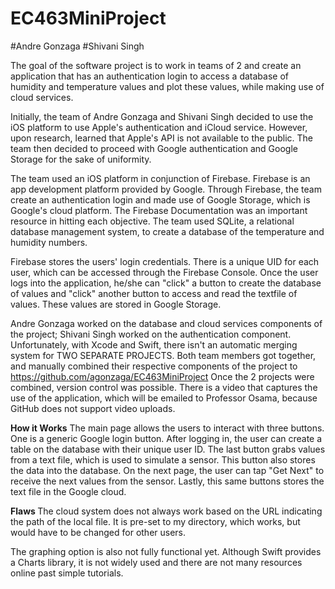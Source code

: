 # EC463MiniProject
#Andre Gonzaga
#Shivani Singh


The goal of the software project is to work in teams of 2 and create an application that
has an authentication login to access a database of humidity and temperature values and plot these
values, while making use of cloud services. 

Initially, the team of Andre Gonzaga and Shivani Singh decided to use the iOS platform to use 
Apple's authentication and iCloud service. However, upon research, learned that Apple's API is not 
available to the public. The team then decided to proceed with Google authentication and Google 
Storage for the sake of uniformity. 

The team used an iOS platform in conjunction of Firebase. Firebase is an app development platform 
provided by Google. Through Firebase, the team create an authentication login and made use of Google 
Storage, which is Google's cloud platform. The Firebase Documentation was an important resource in 
hitting each objective. The team used SQLite, a relational database management system, to create a database 
of the temperature and humidity numbers. 

Firebase stores the users' login credentials. There is a unique UID for each user, which can be accessed
through the Firebase Console. Once the user logs into the application, he/she can "click" a button to create 
the database of values and "click" another button to access and read the textfile of values. These values are 
stored in Google Storage. 

Andre Gonzaga worked on the database and cloud services components of the project; Shivani Singh
worked on the authentication component. Unfortunately, with Xcode and Swift, there isn't an 
automatic merging system for TWO SEPARATE PROJECTS. Both team members got together, and manually combined their 
respective components of the project to https://github.com/agonzaga/EC463MiniProject
Once the 2 projects were combined, version control was possible.
There is a video that captures the use of the application, which will be emailed to Professor Osama, 
because GitHub does not support video uploads. 


<b> How it Works</b>
The main page allows the users to interact with three buttons. One is a generic Google login button. After logging in, the user can create a table on the database with their unique user ID. The last button grabs values from a text file, which is used to simulate a sensor. This button also stores the data into the database. On the next page, the user can tap "Get Next" to receive the next values from the sensor. Lastly, this same buttons stores the text file in the Google cloud.

<b> Flaws </b>
The cloud system does not always work based on the URL indicating the path of the local file. It is pre-set to my directory, which works, but would have to be changed for other users.

The graphing option is also not fully functional yet. Although Swift provides a Charts library, it is not widely used and there are not many resources online past simple tutorials. 
